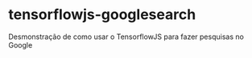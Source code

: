 # tensorflowjs-googlesearch
Desmonstração de como usar o TensorflowJS para fazer pesquisas no Google
